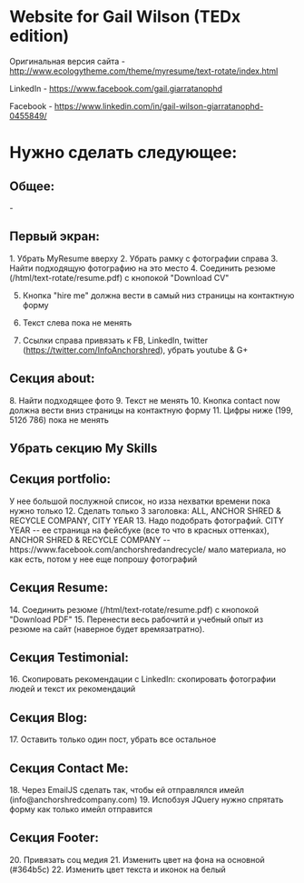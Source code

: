 # Website for Gail Wilson (TEDx edition)

Оригинальная версия сайта - http://www.ecologytheme.com/theme/myresume/text-rotate/index.html

LinkedIn -  https://www.facebook.com/gail.giarratanophd

Facebook - https://www.linkedin.com/in/gail-wilson-giarratanophd-0455849/


# Нужно сделать следующее:
<h2>Общее:</h2>
-

<h2>Первый экран:</h2>
1. Убрать MyResume вверху
2. Убрать рамку с фотографии справа
3. Найти подходящую фотографию на это место
4. Соединить резюме (/html/text-rotate/resume.pdf) с кнопокой "Download CV"

5. Кнопка "hire me" должна вести в самый низ страницы на контактную форму

6. Текст слева пока не менять 

7. Ссылки справа привязать к FB, LinkedIn, twitter (https://twitter.com/InfoAnchorshred), убрать youtube & G+



<h2>Секция about:</h2>
8. Найти подходящее фото
9. Текст не менять
10. Кнопка contact now должна вести вниз страницы на контактную форму
11. Цифры ниже (199, 512б 786) пока не менять

<h2>Убрать секцию My Skills</h2>

<h2>Секция portfolio:</h2>
У нее большой послужной список, но изза нехватки времени пока нужно только
12. Сделать только 3 заголовка: ALL, ANCHOR SHRED & RECYCLE COMPANY, CITY YEAR
13. Надо подобрать фотографий. CITY YEAR -- ее страница на фейсбуке (все то что в красных оттенках),  ANCHOR SHRED & RECYCLE COMPANY -- https://www.facebook.com/anchorshredandrecycle/ мало материала, но как есть, потом у нее еще попрошу фотографий


<h2>Секция Resume:</h2>
14. Соединить резюме (/html/text-rotate/resume.pdf) с кнопокой "Download PDF"
15. Перенести весь рабочитй и учебный опыт из резюме на сайт (наверное будет времязатратно).


<h2>Секция Testimonial:</h2>
16.  Скопировать рекомендации с LinkedIn: скопировать фотографии людей и текст их рекомендаций


<h2>Секция Blog:</h2>
17. Оставить только один пост, убрать все остальное


<h2>Секция Contact Me:</h2>
18. Через EmailJS сделать так, чтобы ей отправлялся имейл (info@anchorshredcompany.com)
19. Испобзуя JQuery нужно спрятать форму как только имейл отправится

<h2>Секция Footer:</h2>
20. Привязать соц медия
21. Изменить цвет на фона на  основной (#364b5c)
22. Изменить цвет текста и иконок на белый

